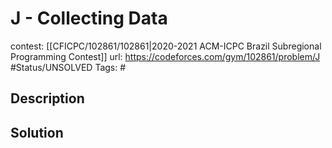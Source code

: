# J - Collecting Data

contest: [[CFICPC/102861/102861|2020-2021 ACM-ICPC Brazil Subregional Programming Contest]]
url: https://codeforces.com/gym/102861/problem/J
#Status/UNSOLVED
Tags: #

## Description

## Solution

